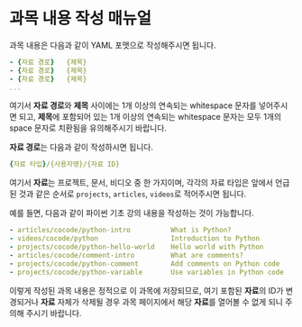 # 과목 내용 작성 매뉴얼

과목 내용은 다음과 같이 YAML 포맷으로 작성해주시면 됩니다.

```yaml
- {자료 경로}   {제목}
- {자료 경로}   {제목}
- {자료 경로}   {제목}
...
```

여기서 **자료 경로**와 **제목** 사이에는 1개 이상의 연속되는
whitespace 문자를 넣어주시면 되고, **제목**에 포함되어 있는 
1개 이상의 연속되는 whitespace 문자는 모두 1개의 space 문자로
치환됨을 유의해주시기 바랍니다.

**자료 경로**는 다음과 같이 작성하시면 됩니다.

```yaml
{자료 타입}/{사용자명}/{자료 ID}
```

여기서 **자료**는 프로젝트, 문서, 비디오 중 한 가지이며, 각각의 자료 타입은
앞에서 언급된 것과 같은 순서로 `projects`, `articles`, `videos`로
적어주시면 됩니다.

예를 들면, 다음과 같이 파이썬 기초 강의 내용을 작성하는 것이 가능합니다.

```yaml
- articles/cocode/python-intro          What is Python?
- videos/cocode/python                  Introduction to Python
- projects/cocode/python-hello-world    Hello world with Python
- articles/cocode/comment-intro         What are comments?
- projects/cocode/python-comment        Add comments on Python code
- projects/cocode/python-variable       Use variables in Python code
```

이렇게 작성된 과목 내용은 정적으로 이 과목에 저장되므로, 
여기 포함된 **자료**의 ID가 변경되거나 **자료** 자체가 삭제될 경우
과목 페이지에서 해당 **자료**를 열어볼 수 없게 되니 
주의해 주시기 바랍니다.